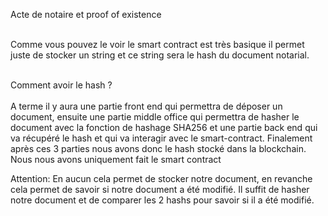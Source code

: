 Acte de notaire et proof of existence 

<br>Comme vous pouvez le voir le smart contract est très basique il permet juste de stocker un string et ce string sera le hash du document notarial. </br>


<br>Comment avoir le hash ?</br>
<br>A terme il y aura une partie front end qui permettra de déposer un document, ensuite une partie middle office qui permettra de hasher le document avec la fonction de hashage SHA256 et une partie back end qui va récupéré le hash et qui va interagir avec le smart-contract. Finalement après ces  3 parties nous avons donc le hash stocké dans la blockchain. Nous nous avons uniquement fait le smart contract </br>


Attention: En aucun cela permet de stocker notre document, en revanche cela permet de savoir si notre document a été modifié. Il suffit de hasher notre document et de comparer les 2 hashs pour savoir si il a été modifié. 
